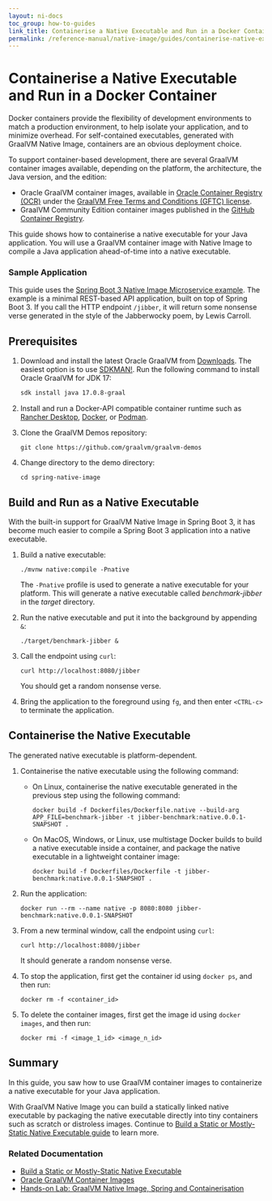 ```yaml
---
layout: ni-docs
toc_group: how-to-guides
link_title: Containerise a Native Executable and Run in a Docker Container
permalink: /reference-manual/native-image/guides/containerise-native-executable-and-run-in-docker-container/
---
```


# Containerise a Native Executable and Run in a Docker Container

Docker containers provide the flexibility of development environments to match a production environment, to help isolate your application, and to minimize overhead. 
For self-contained executables, generated with GraalVM Native Image, containers are an obvious deployment choice.

To support container-based development, there are several GraalVM container images available, depending on the platform, the architecture, the Java version, and the edition:

- Oracle GraalVM container images, available in [Oracle Container Registry (OCR)](https://container-registry.oracle.com/ords/ocr/ba/graalvm) under the [GraalVM Free Terms and Conditions (GFTC) license](https://www.oracle.com/downloads/licenses/graal-free-license.html).
- GraalVM Community Edition container images published in the [GitHub Container Registry](https://github.com/orgs/graalvm/packages).

This guide shows how to containerise a native executable for your Java application.
You will use a GraalVM container image with Native Image to compile a Java application ahead-of-time into a native executable.

### Sample Application

This guide uses the [Spring Boot 3 Native Image Microservice example](https://github.com/graalvm/graalvm-demos/blob/master/spring-native-image/README.md). 
The example is a minimal REST-based API application, built on top of Spring Boot 3.
If you call the HTTP endpoint `/jibber`, it will return some nonsense verse generated in the style of the Jabberwocky poem, by Lewis Carroll. 

## Prerequisites

1. Download and install the latest Oracle GraalVM from [Downloads](https://www.graalvm.org/downloads/).
The easiest option is to use [SDKMAN!](https://sdkman.io). Run the following command to install Oracle GraalVM for JDK 17:

    ```bash
    sdk install java 17.0.8-graal 
    ```

2. Install and run a Docker-API compatible container runtime such as [Rancher Desktop](https://docs.rancherdesktop.io/getting-started/installation/), [Docker](https://www.docker.io/gettingstarted/), or [Podman](https://podman.io/docs/installation). 

3. Clone the GraalVM Demos repository:

    ```shell
    git clone https://github.com/graalvm/graalvm-demos
    ```
    
4. Change directory to the demo directory:

    ```shell
    cd spring-native-image
    ```

## Build and Run as a Native Executable

With the built-in support for GraalVM Native Image in Spring Boot 3, it has become much easier to compile a Spring Boot 3 application into a native executable.

1. Build a native executable:

    ```shell
    ./mvnw native:compile -Pnative
    ```

    The `-Pnative` profile is used to generate a native executable for your platform.
    This will generate a native executable called _benchmark-jibber_ in the _target_ directory.

2. Run the native executable and put it into the background by appending `&`:

    ```shell
    ./target/benchmark-jibber &
    ```

3. Call the endpoint using `curl`:

    ```shell
    curl http://localhost:8080/jibber
    ```

    You should get a random nonsense verse. 

4. Bring the application to the foreground using `fg`, and then enter `<CTRL-c>` to terminate the application.
        
## Containerise the Native Executable

The generated native executable is platform-dependent.

1. Containerise the native executable using the following command:

    - On Linux, containerise the native executable generated in the previous step using the following command:
    
        ```shell
        docker build -f Dockerfiles/Dockerfile.native --build-arg APP_FILE=benchmark-jibber -t jibber-benchmark:native.0.0.1-SNAPSHOT .
        ```

    - On MacOS, Windows, or Linux, use multistage Docker builds to build a native executable inside a container, and package the native executable in a lightweight container image:
    
        ```shell
        docker build -f Dockerfiles/Dockerfile -t jibber-benchmark:native.0.0.1-SNAPSHOT .
        ```  

2. Run the application:

    ```shell
    docker run --rm --name native -p 8080:8080 jibber-benchmark:native.0.0.1-SNAPSHOT
    ```

3. From a new terminal window, call the endpoint using `curl`:

    ```shell
    curl http://localhost:8080/jibber
    ```

    It should generate a random nonsense verse.

4. To stop the application, first get the container id using `docker ps`, and then run:

    ```shell
    docker rm -f <container_id>
    ```

5. To delete the container images, first get the image id using `docker images`, and then run:

    ```shell
    docker rmi -f <image_1_id> <image_n_id>
    ```

## Summary

In this guide, you saw how to use GraalVM container images to containerize a native executable for your Java application.

With GraalVM Native Image you can build a statically linked native executable by packaging the native executable directly into tiny containers such as scratch or distroless images. 
Continue to [Build a Static or Mostly-Static Native Executable guide](build-static-and-mostly-static-executable.md) to learn more.

### Related Documentation

* [Build a Static or Mostly-Static Native Executable](build-static-and-mostly-static-executable.md)
* <a href="https://docs.oracle.com/en/graalvm/jdk/17/docs/getting-started/container-images/" target="_blank">Oracle GraalVM Container Images</a>
* <a href="https://luna.oracle.com/lab/fdfd090d-e52c-4481-a8de-dccecdca7d68" target="_blank">Hands-on Lab: GraalVM Native Image, Spring and Containerisation</a>
